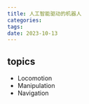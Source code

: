 ```yaml
---
title: 人工智能驱动的机器人
categories: 
tags: 
date: 2023-10-13
---
```


## topics

- Locomotion
- Manipulation
- Navigation
